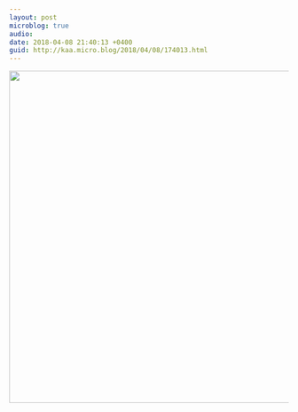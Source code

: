 ```yaml
---
layout: post
microblog: true
audio: 
date: 2018-04-08 21:40:13 +0400
guid: http://kaa.micro.blog/2018/04/08/174013.html
---
```



<img src="http://www.kaa.bz/uploads/2018/3b1f2e3fbc.jpg" width="600" height="600" />
